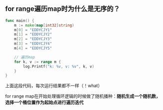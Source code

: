 ## for range遍历map时为什么是无序的？

```go
func main() {
	m := make(map[int32]string)
	m[0] = "EDDYCJY1"
	m[1] = "EDDYCJY2"
	m[2] = "EDDYCJY3"
	m[3] = "EDDYCJY4"
	m[4] = "EDDYCJY5"

    // 遍历map
	for k, v := range m {
		log.Printf("k: %v, v: %v", k, v)
	}
}
```

上面这段代码，每次运行结果都不一样（！what）



for range map在开始处理循环逻辑的时候做了随机播种：**随机生成一个随机数，选择一个桶位置作为起始点进行遍历迭代**